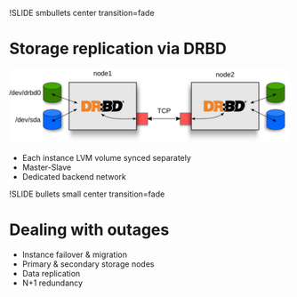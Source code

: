 !SLIDE smbullets center transition=fade

# Storage replication via DRBD #

![drbd](drbd.png)

* Each instance LVM volume synced separately
* Master-Slave
* Dedicated backend network

!SLIDE bullets small center transition=fade

# Dealing with outages #

* Instance failover & migration
* Primary & secondary storage nodes
* Data replication
* N+1 redundancy
